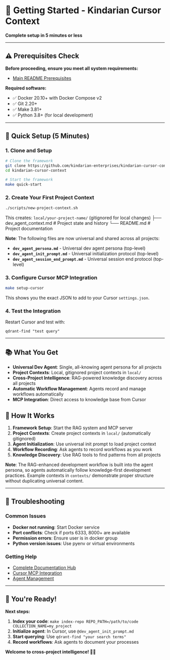 # 🚀 Getting Started - Kindarian Cursor Context

**Complete setup in 5 minutes or less**

---

## ⚠️ **Prerequisites Check**

**Before proceeding, ensure you meet all system requirements:**
- [Main README Prerequisites](../README.md#-prerequisites---read-before-starting)

**Required software:**
- ✅ Docker 20.10+ with Docker Compose v2
- ✅ Git 2.20+
- ✅ Make 3.81+
- ✅ Python 3.8+ (for local development)

---

## 🎯 **Quick Setup (5 Minutes)**

### **1. Clone and Setup**
```bash
# Clone the framework
git clone https://github.com/kindarian-enterprises/kindarian-cursor-context.git
cd kindarian-cursor-context

# Start the framework
make quick-start
```

### **2. Create Your First Project Context**
```bash
./scripts/new-project-context.sh
```

This creates: `local/your-project-name/` (gitignored for local changes)
├── dev_agent_context.md      # Project state and history
└── README.md                 # Project documentation

**Note**: The following files are now universal and shared across all projects:
- **`dev_agent_persona.md`** - Universal dev agent persona (top-level)
- **`dev_agent_init_prompt.md`** - Universal initialization protocol (top-level)
- **`dev_agent_session_end_prompt.md`** - Universal session end protocol (top-level)

### **3. Configure Cursor MCP Integration**
```bash
make setup-cursor
```

This shows you the exact JSON to add to your Cursor `settings.json`.

### **4. Test the Integration**
Restart Cursor and test with:
```
qdrant-find "test query"
```

---

## 📚 **What You Get**

- **Universal Dev Agent**: Single, all-knowing agent persona for all projects
- **Project Contexts**: Local, gitignored project contexts in `local/`
- **Cross-Project Intelligence**: RAG-powered knowledge discovery across all projects
- **Automatic Workflow Management**: Agents record and manage workflows automatically
- **MCP Integration**: Direct access to knowledge base from Cursor

## 🔄 **How It Works**

1. **Framework Setup**: Start the RAG system and MCP server
2. **Project Contexts**: Create project contexts in `local/` (automatically gitignored)
3. **Agent Initialization**: Use universal init prompt to load project context
4. **Workflow Recording**: Ask agents to record workflows as you work
5. **Knowledge Discovery**: Use RAG tools to find patterns from all projects

**Note**: The RAG-enhanced development workflow is built into the agent persona, so agents automatically follow knowledge-first development practices. Example contexts in `contexts/` demonstrate proper structure without duplicating universal content.

---

## 🚨 **Troubleshooting**

### **Common Issues**
- **Docker not running**: Start Docker service
- **Port conflicts**: Check if ports 6333, 8000+ are available
- **Permission errors**: Ensure user is in docker group
- **Python version issues**: Use pyenv or virtual environments

### **Getting Help**
- [Complete Documentation Hub](../README.md)
- [Cursor MCP Integration](cursor-mcp-integration.md)
- [Agent Management](../agent-management/directing-agents.md)

---

## 🎉 **You're Ready!**

**Next steps:**
1. **Index your code**: `make index-repo REPO_PATH=/path/to/code COLLECTION_NAME=my_project`
2. **Initialize agent**: In Cursor, use `@dev_agent_init_prompt.md`
3. **Start querying**: Use `qdrant-find "your search terms"`
4. **Record workflows**: Ask agents to document your processes

**Welcome to cross-project intelligence! 🧠✨**
